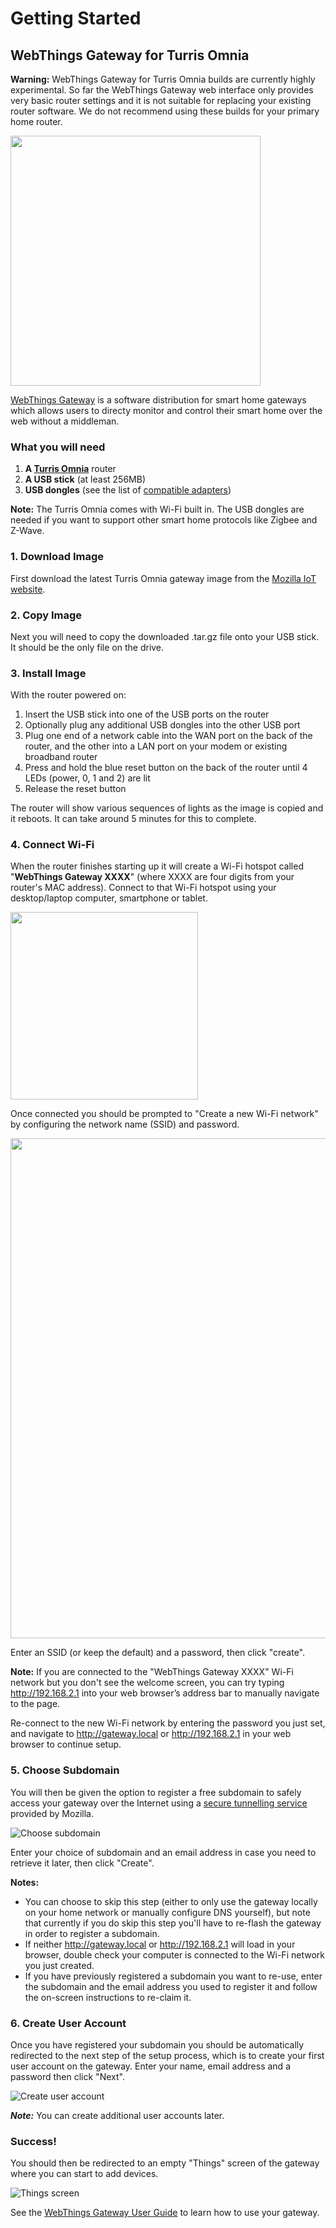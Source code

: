 # Getting Started

## WebThings Gateway for Turris Omnia

**Warning:** WebThings Gateway for Turris Omnia builds are currently highly experimental. So far the WebThings Gateway web interface only provides very basic router settings and it is not suitable for replacing your existing router software. We do not recommend using these builds for your primary home router.

<img src="/images/turris_omnia.png" width="400">

[WebThings Gateway](https://iot.mozilla.org/gateway/) is a software distribution for smart home gateways which allows users to directy monitor and control their smart home over the web without a middleman.

### What you will need

1. **A [Turris Omnia](https://www.turris.cz/en/omnia/)** router
2. **A USB stick** (at least 256MB)
3. **USB dongles** (see the list of [compatible adapters](https://github.com/mozilla-iot/wiki/wiki/Supported-Hardware#adapters))

**Note:** The Turris Omnia comes with Wi-Fi built in. The USB dongles are needed if you want to support other smart home protocols like Zigbee and Z-Wave.

### 1. Download Image

First download the latest Turris Omnia gateway image from the [Mozilla IoT website](https://iot.mozilla.org/gateway/).

### 2. Copy Image

Next you will need to copy the downloaded .tar.gz file onto your USB stick. It should be the only file on the drive.

### 3. Install Image

With the router powered on:
1. Insert the USB stick into one of the USB ports on the router
2. Optionally plug any additional USB dongles into the other USB port
3. Plug one end of a network cable into the WAN port on the back of the router, and the other into a LAN port on your modem or existing broadband router
4. Press and hold the blue reset button on the back of the router until 4 LEDs (power, 0, 1 and 2) are lit 
5. Release the reset button

The router will show various sequences of lights as the image is copied and it reboots. It can take around 5 minutes for this to complete.

### 4. Connect Wi-Fi
When the router finishes starting up it will create a Wi-Fi hotspot called "**WebThings Gateway XXXX**" (where XXXX are four digits from your router's MAC address). Connect to that Wi-Fi hotspot using your desktop/laptop computer, smartphone or tablet.

<img src="./images/wifi_ssid.png" width="300">

Once connected you should be prompted to "Create a new Wi-Fi network" by configuring the network name (SSID) and password.

<img src="/images/router_wifi_setup.png" width="800">

Enter an SSID (or keep the default) and a password, then click "create".

**Note:** If you are connected to the "WebThings Gateway XXXX" Wi-Fi network but you don't see the welcome screen, you can try typing http://192.168.2.1 into your web browser’s address bar to manually navigate to the page.

Re-connect to the new Wi-Fi network by entering the password you just set, and navigate to http://gateway.local or http://192.168.2.1 in your web browser to continue setup.

### 5. Choose Subdomain

You will then be given the option to register a free subdomain to safely access your gateway over the Internet using a [secure tunnelling service](https://github.com/mozilla-iot/wiki/wiki/Gateway-Remote-Access) provided by Mozilla.

![Choose subdomain](/images/choose_subdomain.png)

Enter your choice of subdomain and an email address in case you need to retrieve it later, then click "Create".


**Notes:**
 * You can choose to skip this step (either to only use the gateway locally on your home network or manually configure DNS yourself), but note that currently if you do skip this step you'll have to re-flash the gateway in order to register a subdomain.
 * If neither http://gateway.local or http://192.168.2.1 will load in your browser, double check your computer is connected to the Wi-Fi network you just created.
 * If you have previously registered a subdomain you want to re-use, enter the subdomain and the email address you used to register it and follow the on-screen instructions to re-claim it.
 
### 6. Create User Account
Once you have registered your subdomain you should be automatically redirected to the next step of the setup process, which is to create your first user account on the gateway. Enter your name, email address and a password then click "Next".
 
![Create user account](/images/create_user_account.png)
 
***Note:*** You can create additional user accounts later.
 
### Success!
You should then be redirected to an empty "Things" screen of the gateway where you can start to add devices.
 
![Things screen](/images/things_screen.png)
 
See the [WebThings Gateway User Guide](./gateway-user-guide.md) to learn how to use your gateway.
